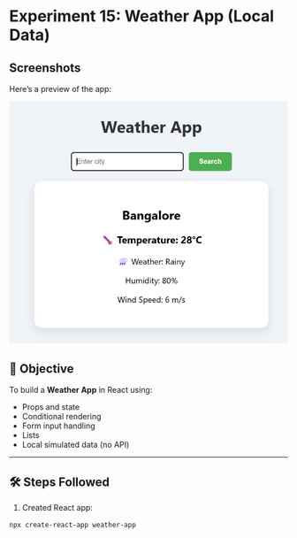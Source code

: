 # Experiment 15: Weather App (Local Data)
## Screenshots

Here’s a preview of the app:

![App Screenshot](public/ss.png)

 
## 🎯 Objective
To build a **Weather App** in React using:
- Props and state
- Conditional rendering
- Form input handling
- Lists
- Local simulated data (no API)

---

## 🛠️ Steps Followed

1. Created React app:
```bash
npx create-react-app weather-app
